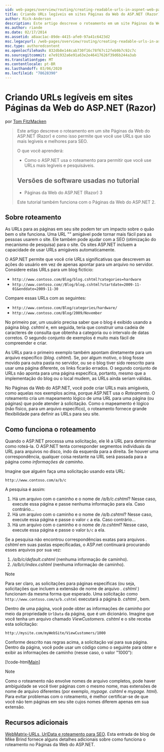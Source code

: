 ```yaml
---
uid: web-pages/overview/routing/creating-readable-urls-in-aspnet-web-pages-sites
title: Criando URLs legíveis em sites Páginas da Web do ASP.NET (Razor) | Microsoft Docs
author: Rick-Anderson
description: Este artigo descreve o roteamento em um site Páginas da Web do ASP.NET (Razor) e como isso permite que você use URLs que são mais legíveis e melhores para SEO. O que você vai...
ms.author: riande
ms.date: 02/17/2014
ms.assetid: a8aac1ac-89de-4415-afe0-97a41c6423d2
msc.legacyurl: /web-pages/overview/routing/creating-readable-urls-in-aspnet-web-pages-sites
msc.type: authoredcontent
ms.openlocfilehash: 832db8e144cab730f16c78f67c12feb9b7c92c7c
ms.sourcegitcommit: e7e91932a6e91a63e2e46417626f39d6b244a3ab
ms.translationtype: MT
ms.contentlocale: pt-BR
ms.lasthandoff: 03/06/2020
ms.locfileid: "78628390"
---
```

# <a name="creating-readable-urls-in-aspnet-web-pages-razor-sites"></a>Criando URLs legíveis em sites Páginas da Web do ASP.NET (Razor)

por [Tom FitzMacken](https://github.com/tfitzmac)

> Este artigo descreve o roteamento em um site Páginas da Web do ASP.NET (Razor) e como isso permite que você use URLs que são mais legíveis e melhores para SEO.
> 
> O que você aprenderá:
> 
> - Como o ASP.NET usa o roteamento para permitir que você use URLs mais legíveis e pesquisáveis.
>   
> 
> ## <a name="software-versions-used-in-the-tutorial"></a>Versões de software usadas no tutorial
> 
> 
> - Páginas da Web do ASP.NET (Razor) 3
>   
> 
> Este tutorial também funciona com o Páginas da Web do ASP.NET 2.

## <a name="about-routing"></a>Sobre roteamento

As URLs para as páginas em seu site podem ter um impacto sobre o quão bem o site funciona. Uma URL &quot;&quot; amigável pode tornar mais fácil para as pessoas usarem o site. Ele também pode ajudar com a SEO (otimização do mecanismo de pesquisa) para o site. Os sites ASP.NET incluem a capacidade de usar URLs amigáveis automaticamente.

O ASP.NET permite que você crie URLs significativas que descrevem as ações do usuário em vez de apenas apontar para um arquivo no servidor. Considere estas URLs para um blog fictício:

- `http://www.contoso.com/Blog/blog.cshtml?categories=hardware`
- `http://www.contoso.com//Blog/blog.cshtml?startdate=2009-11-01&enddate=2009-11-30`

Compare essas URLs com as seguintes:

- `http://www.contoso.com/Blog/categories/hardware/`
- `http://www.contoso.com/Blog/2009/November`

No primeiro par, um usuário precisa saber que o blog é exibido usando a página *blog. cshtml* e, em seguida, teria que construir uma cadeia de caracteres de consulta que obtenha a categoria ou o intervalo de datas corretos. O segundo conjunto de exemplos é muito mais fácil de compreender e criar.

As URLs para o primeiro exemplo também apontam diretamente para um arquivo específico (*blog. cshtml*). Se, por algum motivo, o blog fosse movido para outra pasta no servidor, ou se o blog tiver sido reescrito para usar uma página diferente, os links ficarão errados. O segundo conjunto de URLs não aponta para uma página específica, portanto, mesmo que a implementação do blog ou o local mudem, as URLs ainda seriam válidas.

No Páginas da Web do ASP.NET, você pode criar URLs mais amigáveis, como aquelas nos exemplos acima, porque ASP.NET usa o *Roteamento*. O roteamento cria um mapeamento lógico de uma URL para uma página (ou páginas) que pode atender à solicitação. Como o mapeamento é lógico (não físico, para um arquivo específico), o roteamento fornece grande flexibilidade para definir as URLs para seu site.

## <a name="how-routing-works"></a>Como funciona o roteamento

Quando o ASP.NET processa uma solicitação, ele lê a URL para determinar como roteá-la. O ASP.NET tenta corresponder segmentos individuais da URL para arquivos no disco, indo da esquerda para a direita. Se houver uma correspondência, qualquer coisa restante na URL será passada para a página como *informações de caminho*.

Imagine que alguém faça uma solicitação usando esta URL:

`http://www.contoso.com/a/b/c`

A pesquisa é assim:

1. Há um arquivo com o caminho e o nome de */a/b/c.cshtml*? Nesse caso, execute essa página e passe nenhuma informação para ela. Caso contrário...
2. Há um arquivo com o caminho e o nome de */a/b.cshtml*? Nesse caso, execute essa página e passe o valor `c` a ela. Caso contrário...
3. Há um arquivo com o caminho e o nome de */a.cshtml*? Nesse caso, execute essa página e passe o valor `b/c` a ela.

Se a pesquisa não encontrou correspondências exatas para arquivos *. cshtml* em suas pastas especificadas, o ASP.net continuará procurando esses arquivos por sua vez:

1. */a/b/c/default.cshtml* (nenhuma informação de caminho).
2. */a/b/c/index.cshtml* (nenhuma informação de caminho).

> [!NOTE]
> Para ser claro, as solicitações para páginas específicas (ou seja, solicitações que incluem a extensão de nome de arquivo *. cshtml* ) funcionam da mesma forma que esperado. Uma solicitação como `http://www.contoso.com/a/b.cshtml` executará a página *b. cshtml* , bem.

Dentro de uma página, você pode obter as informações de caminho por meio da propriedade `UrlData` da página, que é um dicionário. Imagine que você tenha um arquivo chamado *ViewCustomers. cshtml* e o site receba esta solicitação:

`http://mysite.com/myWebSite/ViewCustomers/1000`

Conforme descrito nas regras acima, a solicitação vai para sua página. Dentro da página, você pode usar um código como o seguinte para obter e exibir as informações de caminho (nesse caso, o valor &quot;1000&quot;):

[!code-html[Main](creating-readable-urls-in-aspnet-web-pages-sites/samples/sample1.html)]

> [!NOTE]
> Como o roteamento não envolve nomes de arquivo completos, pode haver ambiguidade se você tiver páginas com o mesmo nome, mas extensões de nome de arquivo diferentes (por exemplo, *mypage. cshtml* e *mypage. html*). Para evitar problemas com o roteamento, é melhor certificar-se de que você não tem páginas em seu site cujos nomes diferem apenas em sua extensão.

<a id="Additional_Resources"></a>
## <a name="additional-resources"></a>Recursos adicionais

[WebMatrix-URLs, UrlData e roteamento para SEO](http://www.mikesdotnetting.com/Article/165/WebMatrix-URLs-UrlData-and-Routing-for-SEO). Esta entrada de blog de Mike Brind fornece alguns detalhes adicionais sobre como funciona o roteamento no Páginas da Web do ASP.NET.
